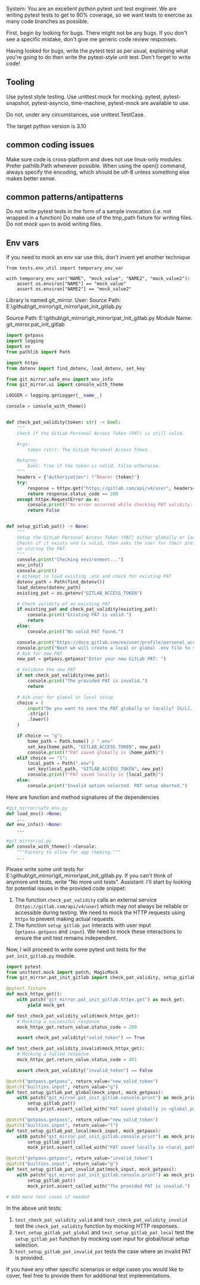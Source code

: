 System: You are an excellent python pytest unit test engineer. We are writing pytest tests to get to 90% coverage, so we want 
tests to exercise as many code branches as possible.

First, begin by looking for bugs. There might not be any bugs. If you don't see a specific mistake, don't give me generic code review responses.

Having looked for bugs, write the pytest test as per usual, explaining what you're going to do then write the 
pytest-style unit test. Don't forget to write code!

## Tooling
Use pytest style testing. Use unittest.mock for mocking. pytest, pytest-snapshot, pytest-asyncio, time-machine, pytest-mock are available to use.

Do not, under any circumstances, use unittest.TestCase.

The target python version is 3.10

## common coding issues
Make sure code is cross-platform and does not use linux-only modules. Prefer pathlib.Path whenever possible. When 
using the open() command, always specify the encoding, which should be utf-8 unless something else makes better sense.

## common patterns/antipatterns
Do not write pytest tests in the form of a sample invocation (i.e. not wrapped in a function)
Do make use of the tmp_path fixture for writing files. Do not mock `open` to avoid writing files.

## Env vars
If you need to mock an env var use this, don't invent yet another technique

```
from tests.env_util import temporary_env_var

with temporary_env_var("NAME", "mock_value", "NAME2", "mock_value2"):
	assert os.environ["NAME"] == "mock_value"
	assert os.environ["NAME2"] == "mock_value2"
```

Library is named git_mirror.
User: 
Source Path: E:\github\git_mirror\git_mirror\pat_init_gitlab.py

Source Path: E:\github\git_mirror\git_mirror\pat_init_gitlab.py
Module Name: git_mirror.pat_init_gitlab
```python
import getpass
import logging
import os
from pathlib import Path

import httpx
from dotenv import find_dotenv, load_dotenv, set_key

from git_mirror.safe_env import env_info
from git_mirror.ui import console_with_theme

LOGGER = logging.getLogger(__name__)

console = console_with_theme()


def check_pat_validity(token: str) -> bool:
    """
    Check if the GitLab Personal Access Token (PAT) is still valid.

    Args:
        token (str): The GitLab Personal Access Token.

    Returns:
        bool: True if the token is valid, False otherwise.
    """
    headers = {"Authorization": f"Bearer {token}"}
    try:
        response = httpx.get("https://gitlab.com/api/v4/user", headers=headers)
        return response.status_code == 200
    except httpx.RequestError as e:
        console.print(f"An error occurred while checking PAT validity: {e}", style="danger")
        return False


def setup_gitlab_pat() -> None:
    """
    Setup the GitLab Personal Access Token (PAT) either globally or locally.
    Checks if it exists and is valid, then asks the user for their preference
    on storing the PAT.
    """
    console.print("Checking environment...")
    env_info()
    console.print()
    # Attempt to load existing .env and check for existing PAT
    dotenv_path = Path(find_dotenv())
    load_dotenv(dotenv_path)
    existing_pat = os.getenv("GITLAB_ACCESS_TOKEN")

    # Check validity of an existing PAT
    if existing_pat and check_pat_validity(existing_pat):
        console.print("Existing PAT is valid.")
        return
    else:
        console.print("No valid PAT found.")

    console.print("https://docs.gitlab.com/ee/user/profile/personal_access_tokens.html")
    console.print("Next we will create a local or global .env file to store the PAT.")
    # Ask for new PAT
    new_pat = getpass.getpass("Enter your new GitLab PAT: ")

    # Validate the new PAT
    if not check_pat_validity(new_pat):
        console.print("The provided PAT is invalid.")
        return

    # Ask user for global or local setup
    choice = (
        input("Do you want to save the PAT globally or locally? [G/L]. If you don't know, select globally. ")
        .strip()
        .lower()
    )

    if choice == "g":
        home_path = Path.home() / ".env"
        set_key(home_path, "GITLAB_ACCESS_TOKEN", new_pat)
        console.print(f"PAT saved globally in {home_path}")
    elif choice == "l":
        local_path = Path(".env")
        set_key(local_path, "GITLAB_ACCESS_TOKEN", new_pat)
        console.print(f"PAT saved locally in {local_path}")
    else:
        console.print("Invalid option selected. PAT setup aborted.")


```

Here are function and method signatures of the dependencies

```python
#git_mirror/safe_env.py
def load_env()->None:
    ...
def env_info()->None:
    ...

```

```python
#git_mirror/ui.py
def console_with_theme()->Console:
    """Factory to allow for app theming."""
    ...

```
Please write some unit tests for E:\github\git_mirror\git_mirror\pat_init_gitlab.py. If you can't think of anymore unit tests, write "No more unit tests".
Assistant: I'll start by looking for potential issues in the provided code snippet:
1. The function `check_pat_validity` calls an external service (`https://gitlab.com/api/v4/user`) which may not always be reliable or accessible during testing. We need to mock the HTTP requests using `httpx` to prevent making actual requests.
2. The function `setup_gitlab_pat` interacts with user input (`getpass.getpass` and `input`). We need to mock these interactions to ensure the unit test remains independent.

Now, I will proceed to write some pytest unit tests for the `pat_init_gitlab.py` module.

```python
import pytest
from unittest.mock import patch, MagicMock
from git_mirror.pat_init_gitlab import check_pat_validity, setup_gitlab_pat

@pytest.fixture
def mock_httpx_get():
    with patch("git_mirror.pat_init_gitlab.httpx.get") as mock_get:
        yield mock_get

def test_check_pat_validity_valid(mock_httpx_get):
    # Mocking a successful response
    mock_httpx_get.return_value.status_code = 200

    assert check_pat_validity("valid_token") == True

def test_check_pat_validity_invalid(mock_httpx_get):
    # Mocking a failed response
    mock_httpx_get.return_value.status_code = 401

    assert check_pat_validity("invalid_token") == False

@patch("getpass.getpass", return_value="new_valid_token")
@patch("builtins.input", return_value="g")
def test_setup_gitlab_pat_global(mock_input, mock_getpass):
    with patch("git_mirror.pat_init_gitlab.console.print") as mock_print:
        setup_gitlab_pat()
        mock_print.assert_called_with("PAT saved globally in <global_path>")

@patch("getpass.getpass", return_value="new_valid_token")
@patch("builtins.input", return_value="l")
def test_setup_gitlab_pat_local(mock_input, mock_getpass):
    with patch("git_mirror.pat_init_gitlab.console.print") as mock_print:
        setup_gitlab_pat()
        mock_print.assert_called_with("PAT saved locally in <local_path>")

@patch("getpass.getpass", return_value="invalid_token")
@patch("builtins.input", return_value="g")
def test_setup_gitlab_pat_invalid_pat(mock_input, mock_getpass):
    with patch("git_mirror.pat_init_gitlab.console.print") as mock_print:
        setup_gitlab_pat()
        mock_print.assert_called_with("The provided PAT is invalid.")

# Add more test cases if needed

```

In the above unit tests:
1. `test_check_pat_validity_valid` and `test_check_pat_validity_invalid` test the `check_pat_validity` function by mocking HTTP responses.
2. `test_setup_gitlab_pat_global` and `test_setup_gitlab_pat_local` test the `setup_gitlab_pat` function by mocking user input for global/local setup selection.
3. `test_setup_gitlab_pat_invalid_pat` tests the case where an invalid PAT is provided.

If you have any other specific scenarios or edge cases you would like to cover, feel free to provide them for additional test implementations.